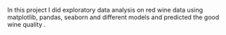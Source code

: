 In this project I did exploratory data analysis on red wine data using matplotlib, pandas, seaborn and different models and predicted the good wine quality .
